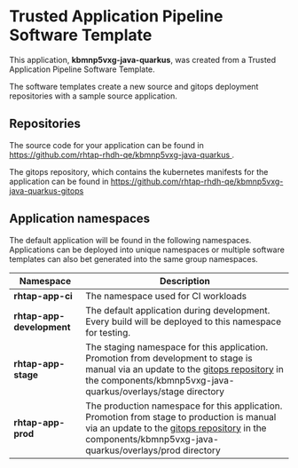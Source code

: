 # Trusted Application Pipeline Software Template

This application, **kbmnp5vxg-java-quarkus**, was created from a Trusted Application Pipeline Software Template.

The software templates create a new source and gitops deployment repositories with a sample source application. 

## Repositories

The source code for your application can be found in [https://github.com/rhtap-rhdh-qe/kbmnp5vxg-java-quarkus ](https://github.com/rhtap-rhdh-qe/kbmnp5vxg-java-quarkus ).
 
The gitops repository, which contains the kubernetes manifests for the application can be found in 
[https://github.com/rhtap-rhdh-qe/kbmnp5vxg-java-quarkus-gitops ](https://github.com/rhtap-rhdh-qe/kbmnp5vxg-java-quarkus-gitops ) 

## Application namespaces 

The default application will be found in the following namespaces. Applications can be deployed into unique namespaces or multiple software templates can also bet generated into the same group namespaces.  

|  Namespace   |  Description   |  
| -------- | -------- |
| **rhtap-app-ci** | The namespace used for CI workloads |
| **rhtap-app-development** | The default application during development. Every build will be deployed to this namespace for testing. |
| **rhtap-app-stage** | The staging namespace for this application. Promotion from development to stage is manual via an update to the [gitops repository](https://github.com/rhtap-rhdh-qe/kbmnp5vxg-java-quarkus-gitops ) in the components/kbmnp5vxg-java-quarkus/overlays/stage directory |
| **rhtap-app-prod** | The production namespace for this application. Promotion from stage to production is manual via an update to the [gitops repository](https://github.com/rhtap-rhdh-qe/kbmnp5vxg-java-quarkus-gitops ) in the components/kbmnp5vxg-java-quarkus/overlays/prod directory |